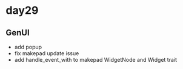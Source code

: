 # day29

## GenUI

- add popup
- fix makepad update issue
- add handle_event_with to makepad WidgetNode and Widget trait